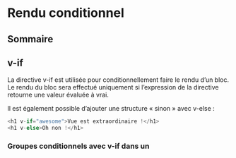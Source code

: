 # Rendu conditionnel

## Sommaire

## v-if

La directive v-if est utilisée pour conditionnellement faire le rendu d’un bloc. Le rendu du bloc sera effectué uniquement si l’expression de la directive retourne une valeur évaluée à vrai.

Il est également possible d’ajouter une structure « sinon » avec v-else :

```javascript
<h1 v-if="awesome">Vue est extraordinaire !</h1>
<h1 v-else>Oh non !</h1>
```

### Groupes conditionnels avec v-if dans un <template>

Comme v-if est une directive, elle doit être attachée à un seul élément. Mais comment faire si nous voulons permuter plusieurs éléments ? Dans ce cas, nous pouvons utiliser v-if sur un élément <template>, qui sert d’enveloppe invisible. Le résultat final rendu n’inclura pas l’élément <template>.

```javascript
<template v-if="ok">
  <h1>Titre</h1>
  <p>Paragraphe 1</p>
  <p>Paragraphe 2</p>
</template>
```

### v-else

Vous pouvez utiliser la directive v-else pour indiquer une « structure sinon » pour v-if. Un élément v-else doit immédiatement suivre un élément v-if ou un élément v-else-if (sinon il ne sera pas reconnu).

### v-else-if

> Nouveau dans la 2.1.0+

Le v-else-if, comme le nom le suggère, sert comme une « structure sinon si » pour v-if. Il peut également être enchainé plusieurs fois :

```javascript
<div v-if="type === 'A'">
  A
</div>
<div v-else-if="type === 'B'">
  B
</div>
<div v-else-if="type === 'C'">
  C
</div>
<div v-else>
  Ni A, ni B et ni C
</div>
```

Semblable à v-else, un élément v-else-if doit immédiatement suivre un élément v-if ou un élément v-else-if.

### Contrôle des éléments réutilisables avec key

Vue tente de restituer les éléments aussi efficacement que possible, en les réutilisant souvent au lieu de faire de la restitution à partir de zéro. En plus de permettre à Vue d’être très rapide, cela peut avoir quelques avantages utiles. Par exemple, si vous autorisez les utilisateurs à choisir entre plusieurs types de connexion :

```javascript
<template v-if="loginType === 'username'">
  <label>Nom d'utilisateur</label>
  <input placeholder="Entrez votre nom d'utilisateur">
</template>
<template v-else>
  <label>Email</label>
  <input placeholder="Entrez votre adresse email">
</template>
```

Le fait de changer de loginType dans le code ci-dessus n’effacera pas ce que l’utilisateur a déjà saisi. Puisque les deux templates utilisent les mêmes éléments, le <input> n’est pas remplacé (juste son placeholder).

Ce n’est pas toujours souhaitable cependant, c’est pourquoi Vue vous offre un moyen de dire, « Ces deux éléments sont complètement distincts, ne les réutilise pas ». Ajoutez juste un attribut key avec des valeurs uniques :

```javascript
<template v-if="loginType === 'username'">
  <label>Nom d'utilisateur</label>
  <input placeholder="Entrez votre nom d'utilisateur" key="username-input">
</template>
<template v-else>
  <label>Email</label>
  <input placeholder="Entrez votre adresse email" key="email-input">
</template>
```

Remarquez que les éléments <label> sont réutilisés efficacement, car ils n’ont pas d’attributs key.

## v-show

Une autre option pour afficher conditionnellement un élément est la directive v-show. L’utilisation est en grande partie la même :

```javascript
<h1 v-show="ok">Bonjour !</h1>
```

La différence est qu’un élément avec v-show sera toujours restitué et restera dans le DOM ; v-show permute simplement la propriété CSS display de l’élément.

> Notez que v-show ne prend pas en charge la syntaxe de l’élément <template> et ne fonctionne pas avec v-else.

## v-if vs v-show

v-if est un « vrai » rendu conditionnel car il garantit que les écouteurs d’évènements et les composants enfants à l’intérieur de la structure conditionnelle sont correctement détruits et recréés lors des permutations.

v-if est également paresseux : si la condition est fausse sur le rendu initial, il ne fera rien (la structure conditionnelle sera rendue quand la condition sera vraie pour la première fois).

En comparaison, v-show est beaucoup plus simple. L’élément est toujours rendu indépendamment de la condition initiale, avec juste une simple permutation basée sur du CSS.

D’une manière générale, v-if a des couts à la permutation plus élevés alors que v-show a des couts au rendu initial plus élevés. Donc préférez v-show si vous avez besoin de permuter quelque chose très souvent et préférez v-if si la condition ne change probablement pas à l’exécution.

## v-if avec v-for

> Utiliser v-if et v-for ensemble n’est pas recommandé. Consultez le guide des conventions pour plus d’informations.

Lorsqu’il est conjointement utilisé avec v-if, v-for a une priorité plus élevée que v-if. Consultez le guide du rendu de liste pour plus de détails.
